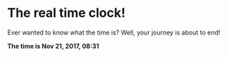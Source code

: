 # The real time clock!

Ever wanted to know what the time is? Well, your journey is about to end!

**The time is Nov 21, 2017, 08:31**